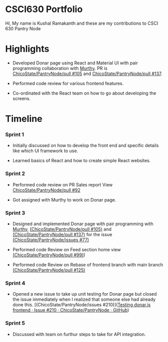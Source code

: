 # CSCI630 Portfolio

Hi, My name is Kushal Ramakanth and these are my contributions to CSCI 630 Pantry Node



# Highlights

- Developed Donar page using React and Material UI with pair programming collaboration with  [Murthy](https://github.com/murthy-001).  PR is [ChicoState/PantryNode/pull #105](https://github.com/ChicoState/PantryNode/pull/105) and [ChicoState/PantryNode/pull #137](https://github.com/ChicoState/PantryNode/pull/137).

- Performed code review for various frontend features. 

- Co-ordinated with the React team on how to go about developing the screens.



# Timeline

### Sprint 1

- Initially discussed on how to develop the front end and specific details like which UI framework to use.

- Learned basics of React and how to create simple React websites. 



### Sprint 2

- Performed code review on PR Sales report View [ChicoState/PantryNode/pull #92](https://github.com/ChicoState/PantryNode/pull/92)

- Got assigned with Murthy to work on Donar page. 



### Sprint 3

- Designed and implemented Donar page with pair programming with [Murthy](https://github.com/murthy-001), [(ChicoState/PantryNode/pull #105)](https://github.com/ChicoState/PantryNode/pull/105) and [(ChicoState/PantryNode/pull #137)](https://github.com/ChicoState/PantryNode/pull/137) for the issue [(ChicoState/PantryNode/issues #77)](https://github.com/ChicoState/PantryNode/issues/77)

- Performed code Review on Feed section home view [(ChicoState/PantryNode/pull #99)](https://github.com/ChicoState/PantryNode/pull/99))

- Performed code Review on Rebase of frontend branch with main branch [(ChicoState/PantryNode/pull #125)](https://github.com/ChicoState/PantryNode/pull/125)



### Sprint 4

- Opened a new issue to take up unit testing for Donar page but closed the issue immediately when I realized that someone else had already done this. [(ChicoState/PantryNode/issues #210)]([Testing donar.js frontend · Issue #210 · ChicoState/PantryNode · GitHub](https://github.com/ChicoState/PantryNode/issues/210))



### Sprint 5

- Discussed with team on furthur steps to take for API integration. 
